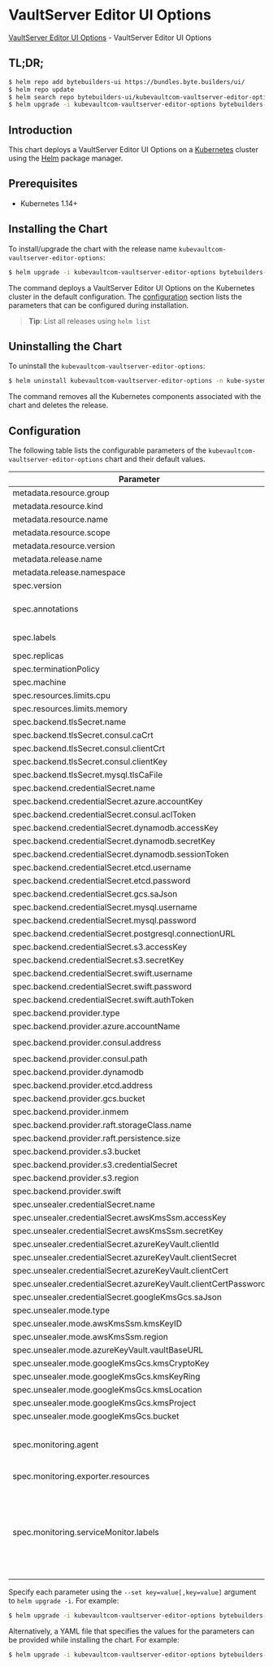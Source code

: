 # VaultServer Editor UI Options

[VaultServer Editor UI Options](https://byte.builders) - VaultServer Editor UI Options

## TL;DR;

```bash
$ helm repo add bytebuilders-ui https://bundles.byte.builders/ui/
$ helm repo update
$ helm search repo bytebuilders-ui/kubevaultcom-vaultserver-editor-options --version=v0.4.14
$ helm upgrade -i kubevaultcom-vaultserver-editor-options bytebuilders-ui/kubevaultcom-vaultserver-editor-options -n kube-system --create-namespace --version=v0.4.14
```

## Introduction

This chart deploys a VaultServer Editor UI Options on a [Kubernetes](http://kubernetes.io) cluster using the [Helm](https://helm.sh) package manager.

## Prerequisites

- Kubernetes 1.14+

## Installing the Chart

To install/upgrade the chart with the release name `kubevaultcom-vaultserver-editor-options`:

```bash
$ helm upgrade -i kubevaultcom-vaultserver-editor-options bytebuilders-ui/kubevaultcom-vaultserver-editor-options -n kube-system --create-namespace --version=v0.4.14
```

The command deploys a VaultServer Editor UI Options on the Kubernetes cluster in the default configuration. The [configuration](#configuration) section lists the parameters that can be configured during installation.

> **Tip**: List all releases using `helm list`

## Uninstalling the Chart

To uninstall the `kubevaultcom-vaultserver-editor-options`:

```bash
$ helm uninstall kubevaultcom-vaultserver-editor-options -n kube-system
```

The command removes all the Kubernetes components associated with the chart and deletes the release.

## Configuration

The following table lists the configurable parameters of the `kubevaultcom-vaultserver-editor-options` chart and their default values.

|                            Parameter                            |                                                                                Description                                                                                |                          Default                          |
|-----------------------------------------------------------------|---------------------------------------------------------------------------------------------------------------------------------------------------------------------------|-----------------------------------------------------------|
| metadata.resource.group                                         |                                                                                                                                                                           | <code>kubevault.com</code>                                |
| metadata.resource.kind                                          |                                                                                                                                                                           | <code>VaultServer</code>                                  |
| metadata.resource.name                                          |                                                                                                                                                                           | <code>vaultservers</code>                                 |
| metadata.resource.scope                                         |                                                                                                                                                                           | <code>Namespaced</code>                                   |
| metadata.resource.version                                       |                                                                                                                                                                           | <code>v1alpha2</code>                                     |
| metadata.release.name                                           | Release name                                                                                                                                                              | <code>""</code>                                           |
| metadata.release.namespace                                      | Release namespace                                                                                                                                                         | <code>""</code>                                           |
| spec.version                                                    | List options                                                                                                                                                              | <code>1.8.2</code>                                        |
| spec.annotations                                                | Annotations to add to the database custom resource                                                                                                                        | <code>{}</code>                                           |
| spec.labels                                                     | Labels to add to all the template objects                                                                                                                                 | <code>{}</code>                                           |
| spec.replicas                                                   |                                                                                                                                                                           | <code>3</code>                                            |
| spec.terminationPolicy                                          |                                                                                                                                                                           | <code>WipeOut</code>                                      |
| spec.machine                                                    |                                                                                                                                                                           | <code>""</code>                                           |
| spec.resources.limits.cpu                                       |                                                                                                                                                                           | <code>500m</code>                                         |
| spec.resources.limits.memory                                    |                                                                                                                                                                           | <code>1Gi</code>                                          |
| spec.backend.tlsSecret.name                                     |                                                                                                                                                                           | <code>""</code>                                           |
| spec.backend.tlsSecret.consul.caCrt                             |                                                                                                                                                                           | <code><ca-cert></code>                                    |
| spec.backend.tlsSecret.consul.clientCrt                         |                                                                                                                                                                           | <code><client-cert></code>                                |
| spec.backend.tlsSecret.consul.clientKey                         |                                                                                                                                                                           | <code><client-key></code>                                 |
| spec.backend.tlsSecret.mysql.tlsCaFile                          |                                                                                                                                                                           | <code><tls-ca-file></code>                                |
| spec.backend.credentialSecret.name                              |                                                                                                                                                                           | <code>""</code>                                           |
| spec.backend.credentialSecret.azure.accountKey                  |                                                                                                                                                                           | <code><account_key></code>                                |
| spec.backend.credentialSecret.consul.aclToken                   |                                                                                                                                                                           | <code><acl-token></code>                                  |
| spec.backend.credentialSecret.dynamodb.accessKey                |                                                                                                                                                                           | <code><access_key></code>                                 |
| spec.backend.credentialSecret.dynamodb.secretKey                |                                                                                                                                                                           | <code><secret_key></code>                                 |
| spec.backend.credentialSecret.dynamodb.sessionToken             |                                                                                                                                                                           | <code><session-token></code>                              |
| spec.backend.credentialSecret.etcd.username                     |                                                                                                                                                                           | <code><username></code>                                   |
| spec.backend.credentialSecret.etcd.password                     |                                                                                                                                                                           | <code><password></code>                                   |
| spec.backend.credentialSecret.gcs.saJson                        |                                                                                                                                                                           | <code><gcs-sa.json></code>                                |
| spec.backend.credentialSecret.mysql.username                    |                                                                                                                                                                           | <code><username></code>                                   |
| spec.backend.credentialSecret.mysql.password                    |                                                                                                                                                                           | <code><password></code>                                   |
| spec.backend.credentialSecret.postgresql.connectionURL          |                                                                                                                                                                           | <code><connection_url></code>                             |
| spec.backend.credentialSecret.s3.accessKey                      |                                                                                                                                                                           | <code><access_key></code>                                 |
| spec.backend.credentialSecret.s3.secretKey                      |                                                                                                                                                                           | <code><secret_key></code>                                 |
| spec.backend.credentialSecret.swift.username                    |                                                                                                                                                                           | <code><username></code>                                   |
| spec.backend.credentialSecret.swift.password                    |                                                                                                                                                                           | <code><password></code>                                   |
| spec.backend.credentialSecret.swift.authToken                   |                                                                                                                                                                           | <code><auth-token></code>                                 |
| spec.backend.provider.type                                      |                                                                                                                                                                           | <code>raft</code>                                         |
| spec.backend.provider.azure.accountName                         |                                                                                                                                                                           | <code><account-name></code>                               |
| spec.backend.provider.consul.address                            |                                                                                                                                                                           | <code>"http://consul-server.default.svc:8500"</code>      |
| spec.backend.provider.consul.path                               |                                                                                                                                                                           | <code>"vault"</code>                                      |
| spec.backend.provider.dynamodb                                  |                                                                                                                                                                           | <code>{}</code>                                           |
| spec.backend.provider.etcd.address                              |                                                                                                                                                                           | <code><etcd-server-address></code>                        |
| spec.backend.provider.gcs.bucket                                |                                                                                                                                                                           | <code><bucket-name></code>                                |
| spec.backend.provider.inmem                                     |                                                                                                                                                                           | <code>{}</code>                                           |
| spec.backend.provider.raft.storageClass.name                    |                                                                                                                                                                           | <code>standard</code>                                     |
| spec.backend.provider.raft.persistence.size                     |                                                                                                                                                                           | <code>10Gi</code>                                         |
| spec.backend.provider.s3.bucket                                 |                                                                                                                                                                           | <code><bucket-name></code>                                |
| spec.backend.provider.s3.credentialSecret                       |                                                                                                                                                                           | <code>vault-backend-creds</code>                          |
| spec.backend.provider.s3.region                                 |                                                                                                                                                                           | <code><region></code>                                     |
| spec.backend.provider.swift                                     |                                                                                                                                                                           | <code>{}</code>                                           |
| spec.unsealer.credentialSecret.name                             |                                                                                                                                                                           | <code>""</code>                                           |
| spec.unsealer.credentialSecret.awsKmsSsm.accessKey              |                                                                                                                                                                           | <code><access_key></code>                                 |
| spec.unsealer.credentialSecret.awsKmsSsm.secretKey              |                                                                                                                                                                           | <code><secret_key></code>                                 |
| spec.unsealer.credentialSecret.azureKeyVault.clientId           |                                                                                                                                                                           | <code><client-cert></code>                                |
| spec.unsealer.credentialSecret.azureKeyVault.clientSecret       |                                                                                                                                                                           | <code><client-secret></code>                              |
| spec.unsealer.credentialSecret.azureKeyVault.clientCert         |                                                                                                                                                                           | <code><client-cert></code>                                |
| spec.unsealer.credentialSecret.azureKeyVault.clientCertPassword |                                                                                                                                                                           | <code><client-cert-password></code>                       |
| spec.unsealer.credentialSecret.googleKmsGcs.saJson              |                                                                                                                                                                           | <code>""</code>                                           |
| spec.unsealer.mode.type                                         |                                                                                                                                                                           | <code>kubernetesSecret</code>                             |
| spec.unsealer.mode.awsKmsSsm.kmsKeyID                           |                                                                                                                                                                           | <code><kms-key-id></code>                                 |
| spec.unsealer.mode.awsKmsSsm.region                             |                                                                                                                                                                           | <code><region></code>                                     |
| spec.unsealer.mode.azureKeyVault.vaultBaseURL                   |                                                                                                                                                                           | <code><vault-base-url></code>                             |
| spec.unsealer.mode.googleKmsGcs.kmsCryptoKey                    |                                                                                                                                                                           | <code><kms-key></code>                                    |
| spec.unsealer.mode.googleKmsGcs.kmsKeyRing                      |                                                                                                                                                                           | <code><kms-ring></code>                                   |
| spec.unsealer.mode.googleKmsGcs.kmsLocation                     |                                                                                                                                                                           | <code><kms-location></code>                               |
| spec.unsealer.mode.googleKmsGcs.kmsProject                      |                                                                                                                                                                           | <code><project-name></code>                               |
| spec.unsealer.mode.googleKmsGcs.bucket                          |                                                                                                                                                                           | <code><bucket-name></code>                                |
| spec.monitoring.agent                                           | Name of monitoring agent (one of "prometheus.io", "prometheus.io/operator", "prometheus.io/builtin")                                                                      | <code>prometheus.io/operator</code>                       |
| spec.monitoring.exporter.resources                              |                                                                                                                                                                           | <code>{"requests":{"cpu":"100m","memory":"128Mi"}}</code> |
| spec.monitoring.serviceMonitor.labels                           | Specify the labels for ServiceMonitor. Prometheus crd will select ServiceMonitor using these labels. Only usable when monitoring agent is `prometheus.io/webhook server`. | <code>{}</code>                                           |


Specify each parameter using the `--set key=value[,key=value]` argument to `helm upgrade -i`. For example:

```bash
$ helm upgrade -i kubevaultcom-vaultserver-editor-options bytebuilders-ui/kubevaultcom-vaultserver-editor-options -n kube-system --create-namespace --version=v0.4.14 --set metadata.resource.group=kubevault.com
```

Alternatively, a YAML file that specifies the values for the parameters can be provided while
installing the chart. For example:

```bash
$ helm upgrade -i kubevaultcom-vaultserver-editor-options bytebuilders-ui/kubevaultcom-vaultserver-editor-options -n kube-system --create-namespace --version=v0.4.14 --values values.yaml
```
